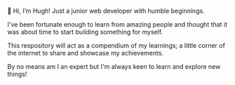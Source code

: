 👋 Hi, I’m Hugh! Just a junior web developer with humble beginnings. 

I've been fortunate enough to learn from amazing people and thought that it was about time to start building something for myself.

This respository will act as a compendium of my learnings; a little corner of the internet to share and showcase my achievements. 

By no means am I an expert but I'm always keen to learn and explore new things! 



